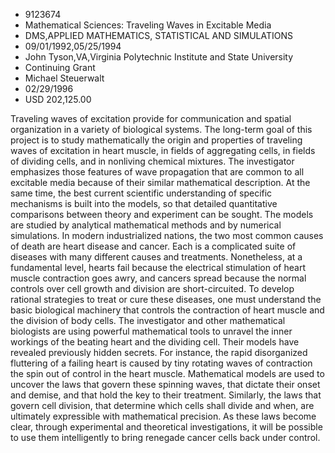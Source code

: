 
* 9123674
* Mathematical Sciences: Traveling Waves in Excitable Media
* DMS,APPLIED MATHEMATICS, STATISTICAL AND SIMULATIONS
* 09/01/1992,05/25/1994
* John Tyson,VA,Virginia Polytechnic Institute and State University
* Continuing Grant
* Michael Steuerwalt
* 02/29/1996
* USD 202,125.00

Traveling waves of excitation provide for communication and spatial
organization in a variety of biological systems. The long-term goal of this
project is to study mathematically the origin and properties of traveling waves
of excitation in heart muscle, in fields of aggregating cells, in fields of
dividing cells, and in nonliving chemical mixtures. The investigator emphasizes
those features of wave propagation that are common to all excitable media
because of their similar mathematical description. At the same time, the best
current scientific understanding of specific mechanisms is built into the
models, so that detailed quantitative comparisons between theory and experiment
can be sought. The models are studied by analytical mathematical methods and by
numerical simulations. In modern industrialized nations, the two most common
causes of death are heart disease and cancer. Each is a complicated suite of
diseases with many different causes and treatments. Nonetheless, at a
fundamental level, hearts fail because the electrical stimulation of heart
muscle contraction goes awry, and cancers spread because the normal controls
over cell growth and division are short-circuited. To develop rational
strategies to treat or cure these diseases, one must understand the basic
biological machinery that controls the contraction of heart muscle and the
division of body cells. The investigator and other mathematical biologists are
using powerful mathematical tools to unravel the inner workings of the beating
heart and the dividing cell. Their models have revealed previously hidden
secrets. For instance, the rapid disorganized fluttering of a failing heart is
caused by tiny rotating waves of contraction the spin out of control in the
heart muscle. Mathematical models are used to uncover the laws that govern these
spinning waves, that dictate their onset and demise, and that hold the key to
their treatment. Similarly, the laws that govern cell division, that determine
which cells shall divide and when, are ultimately expressible with mathematical
precision. As these laws become clear, through experimental and theoretical
investigations, it will be possible to use them intelligently to bring renegade
cancer cells back under control.
